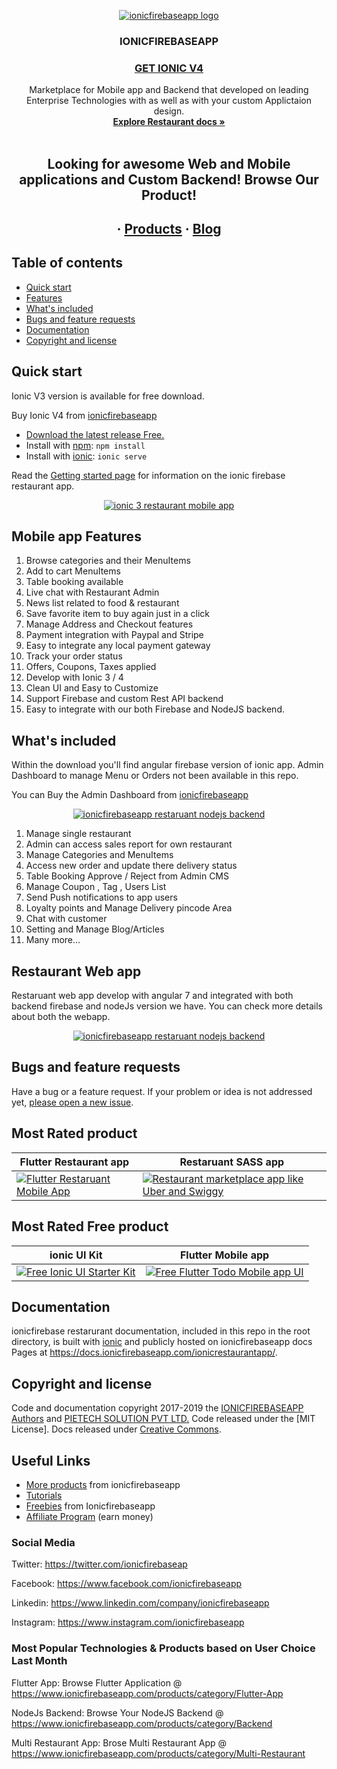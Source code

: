 
<p align="center">
  <a href="https://www.ionicfirebaseapp.com/">
    <img src="https://res.cloudinary.com/ionicfirebaseapp/image/upload/v1564048005/ifa-icon_srjsu3.png" alt="ionicfirebaseapp logo">
  </a>
</p>
<h3 align="center">IONICFIREBASEAPP</h3>

 <a href="https://www.ionicfirebaseapp.com/products/ionic-firebase-restaurant-mobile-app"> <h3 align="center">GET IONIC V4 </h3> </a>

<p align="center">
  Marketplace for Mobile app and Backend that developed on leading Enterprise Technologies with as well as with your custom Applictaion design.
  <br>
  <a href="https://docs.ionicfirebaseapp.com/ionicrestaurantapp/"><strong>Explore Restaurant docs »</strong></a>
  <br>
  <br>
  </p>
  <h2 align="center"> Looking for awesome Web and Mobile applications and Custom  Backend! Browse Our Product!</h2> 
  <h2 align="center">
  ·
  <a href="https://www.ionicfirebaseapp.com/products">Products</a>
  ·
  <a href="https://www.ionicfirebaseapp.com/blogs">Blog</a>
  </h2>

## Table of contents

- [Quick start](#quick-start)
- [Features](#mobile-app-features)
- [What's included](#whats-included)
- [Bugs and feature requests](#bugs-and-feature-requests)
- [Documentation](#documentation)
- [Copyright and license](#copyright-and-license)

## Quick start

Ionic V3 version is available for free download. 

Buy Ionic V4 from [ionicfirebaseapp](https://www.ionicfirebaseapp.com/products/ionic-firebase-restaurant-mobile-app)

- [Download the latest release Free.](https://www.ionicfirebaseapp.com/products/ionic-firebase-restaurant-mobile-app)
- Install with [npm](https://www.npmjs.com/): `npm install`
- Install with [ionic](https://ionicframework.com/): `ionic serve`

Read the [Getting started page](https://docs.ionicfirebaseapp.com/ionicrestaurantapp/) for information on the ionic firebase restaurant app.

<p align="center">
  <a href="https://www.ionicfirebaseapp.com/products/ionic-3-restaurant-mobile-app">
    <img src="https://res.cloudinary.com/dlx35qw0l/image/upload/v1566991563/Restaurant-Mobile-app_hynhwa.jpg" alt="ionic 3 restaurant mobile app">
  </a>
</p>

## Mobile app Features

1. Browse categories and their  MenuItems
2. Add to cart MenuItems
3. Table booking available
4. Live chat with Restaurant Admin
5. News list related to food & restaurant
6. Save favorite item to buy again just in a click
7. Manage Address and Checkout features
8. Payment integration with Paypal and Stripe
9. Easy to integrate any local payment gateway
10. Track your order status
11. Offers, Coupons, Taxes applied
12. Develop with Ionic 3 / 4
13. Clean UI and Easy to Customize
14. Support Firebase and custom Rest API backend 
15. Easy to integrate with our both Firebase and NodeJS backend. 

## What's included

Within the download you'll find angular firebase version of ionic app. Admin Dashboard to manage Menu or Orders not been available in this repo. 

You can Buy the Admin Dashboard from [ionicfirebaseapp](https://www.ionicfirebaseapp.com/products/backend-restaurant-firebase-app/)

<p align="center">
  <a href="https://www.ionicfirebaseapp.com/products/backend-restaurant-firebase-app/">
    <img src="https://res.cloudinary.com/dlx35qw0l/image/upload/v1566992480/Restaurant-Dashboard_1_vldizk.jpg" alt="ionicfirebaseapp restaruant nodejs backend">
  </a>
</p>

1. Manage single restaurant
2. Admin can access sales report for own restaurant
3. Manage Categories and MenuItems
4. Access new order and update there delivery status
5. Table Booking Approve / Reject from Admin CMS
6. Manage Coupon , Tag , Users List
7. Send Push notifications to app users
8. Loyalty points and Manage Delivery pincode Area
9. Chat with customer
10. Setting and Manage Blog/Articles
11. Many more...

## Restaurant Web app 

Restaruant web app develop with angular 7 and integrated with both backend firebase and nodeJs version we have. You can check more details about both the webapp.

<p align="center">
  <a href="https://www.ionicfirebaseapp.com/products/restaurant-webapp-angular-firebase">
    <img src="https://res.cloudinary.com/dlx35qw0l/image/upload/v1566991561/Firebase-Restaurant-Web-App_xzy6ao.jpg" alt="ionicfirebaseapp restaruant nodejs backend">
  </a>
</p>



## Bugs and feature requests

Have a bug or a feature request. If your problem or idea is not addressed yet, [please open a new issue](https://github.com/ionicfirebaseapp/ionic-3-restaurantapp/issues/new).

## Most Rated product 

| Flutter Restaurant app  | Restaruant SASS app |
| ------------- | ------------- |
| <a href="https://www.ionicfirebaseapp.com/products/flutter-restaurant-app" rel="Flutter mobile app">![Flutter Restaruant Mobile App](https://res.cloudinary.com/dzu7tvexv/image/upload/f_auto,q_auto/v1566389476/ag0chcsr97fw23yc9wwk.jpg) </a> |  <a href="https://www.ionicfirebaseapp.com/products/ionic-nodejs-multi-restaurant-sass-app" rel="Restaurant marketplace app like Uber and Swiggy"> ![Restaurant marketplace app like Uber and Swiggy](https://res.cloudinary.com/dzu7tvexv/image/upload/f_auto,q_auto/v1566367576/rl6d4wgobfpe36xcivss.jpg) </a>| 

## Most Rated Free product 

| ionic UI Kit  | Flutter Mobile app |
| ------------- | ------------- |
| <a href="https://www.ionicfirebaseapp.com/products/ionic-starter-ui-ux-kit" rel="Free Ionic UI Starter Kit">![Free Ionic UI Starter Kit](https://res.cloudinary.com/dzu7tvexv/image/upload/f_auto,q_auto/v1566380040/rheff2vucbtuqeugpbmv.jpg) </a> |  <a href="https://www.ionicfirebaseapp.com/products/flutter-mobile-app" rel="Free Flutter Todo Mobile app UI"> ![Free Flutter Todo Mobile app UI](https://res.cloudinary.com/dzu7tvexv/image/upload/f_auto,q_auto/v1540272427/y3sogf3if3ostylxr95y.jpg) </a>| 

## Documentation

ionicfirebase restarurant documentation, included in this repo in the root directory, is built with [ionic](https://ionicframework.com/) and publicly hosted on ionicfirebaseapp docs Pages at <https://docs.ionicfirebaseapp.com/ionicrestaurantapp/>.


## Copyright and license

Code and documentation copyright 2017-2019 the [IONICFIREBASEAPP Authors](https://ionicfirebaseapp.com) and [PIETECH SOLUTION PVT LTD.](https://pietechsolution.com.com) Code released under the [MIT License]. Docs released under [Creative Commons](https://creativecommons.org/licenses/by/3.0/).

## Useful Links

- [More products](https://www.ionicfirebaseapp.com/products) from ionicfirebaseapp
- [Tutorials](https://www.youtube.com/channel/UCAes_uRy_H3pJ7z4OO78oIg)
- [Freebies]() from Ionicfirebaseapp
- [Affiliate Program](https://www.ionicfirebaseapp.com/affiliate) (earn money)

### Social Media

Twitter: <https://twitter.com/ionicfirebaseap>

Facebook: <https://www.facebook.com/ionicfirebaseapp>

Linkedin: <https://www.linkedin.com/company/ionicfirebaseapp>

Instagram: <https://www.instagram.com/ionicfirebaseapp>

### Most Popular Technologies & Products based on User Choice Last Month

Flutter App: Browse Flutter Application @ https://www.ionicfirebaseapp.com/products/category/Flutter-App

NodeJs Backend: Browse Your NodeJS Backend @ https://www.ionicfirebaseapp.com/products/category/Backend

Multi Restaurant App: Brose Multi Restaurant App @ https://www.ionicfirebaseapp.com/products/category/Multi-Restaurant
